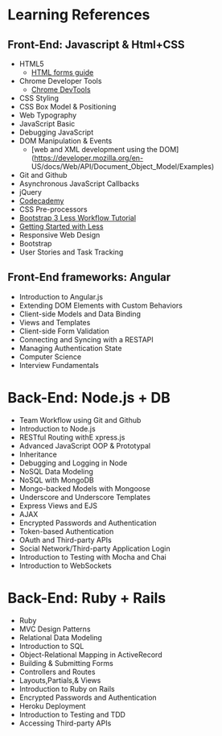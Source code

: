 # Learning References

## Front-End: Javascript & Html+CSS
- HTML5 
  - [HTML forms guide](https://developer.mozilla.org/en-US/docs/Web/Guide/HTML/Forms)
- Chrome Developer Tools 
  - [Chrome DevTools](https://developers.google.com/web/tools/chrome-devtools/)
- CSS Styling
- CSS Box Model & Positioning
- Web Typography
- JavaScript Basic 
- Debugging JavaScript
- DOM Manipulation & Events 
   - [web and XML development using the DOM](https://developer.mozilla.org/en- US/docs/Web/API/Document_Object_Model/Examples)
- Git and Github
- Asynchronous JavaScript Callbacks
- jQuery
 - [Codecademy](https://www.codecademy.com/en/learn/jquery)
- CSS Pre-processors
 - [Bootstrap 3 Less Workflow Tutorial](http://www.helloerik.com/bootstrap-3-less-workflow-tutorial)
 - [Getting Started with Less](https://scotch.io/tutorials/getting-started-with-less)
- Responsive Web Design 
- Bootstrap 
- User Stories and Task Tracking

## Front-End frameworks: Angular
- Introduction to Angular.js
- Extending DOM Elements with Custom Behaviors 
- Client-side Models and Data Binding 
- Views and Templates 
- Client-side Form Validation 
- Connecting and Syncing with a RESTAPI
- Managing Authentication State 
- Computer Science
- Interview Fundamentals 

# Back-End: Node.js + DB
- Team Workflow using Git and Github 
- Introduction to Node.js
- RESTful Routing withE xpress.js
- Advanced JavaScript OOP & Prototypal 
- Inheritance 
- Debugging and Logging in Node 
- NoSQL Data Modeling 
- NoSQL with MongoDB 
- Mongo-backed Models with Mongoose
- Underscore and Underscore Templates 
- Express Views and EJS 
- AJAX 
- Encrypted Passwords and Authentication
- Token-based Authentication 
- OAuth and Third-party APIs 
- Social Network/Third-party Application Login 
- Introduction to Testing with Mocha and Chai 
- Introduction to WebSockets 

# Back-End: Ruby + Rails
- Ruby 
- MVC Design Patterns 
- Relational Data Modeling 
- Introduction to SQL 
- Object-Relational Mapping in ActiveRecord 
- Building & Submitting Forms 
- Controllers and Routes 
- Layouts,Partials,& Views 
- Introduction to Ruby on Rails 
- Encrypted Passwords and Authentication
- Heroku Deployment 
- Introduction to Testing and TDD 
- Accessing Third-party APIs 
